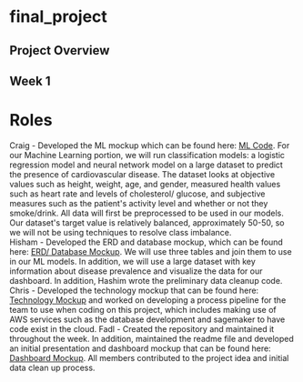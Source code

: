 # final_project

## Project Overview

## Week 1
# Roles

Craig - Developed the ML mockup which can be found here: [ML Code](). For our Machine Learning portion, we will run classification models: a logistic regression model and neural network model on a large dataset to predict the presence of cardiovascular disease. The dataset looks at objective values such as height, weight, age, and gender, measured health values such as heart rate and levels of cholesterol/ glucose, and subjective measures such as the patient's activity level and whether or not they smoke/drink. All data will first be preprocessed to be used in our models. Our dataset's target value is relatively balanced, approximately 50-50, so we will not be using techniques to resolve class imbalance.  
Hisham - Developed the ERD and database mockup, which can be found here: [ERD/ Database Mockup](). We will use three tables and join them to use in our ML models. In addition, we will use a large dataset with key information about disease prevalence and visualize the data for our dashboard. In addition, Hashim wrote the preliminary data cleanup code. 
Chris - Developed the technology mockup that can be found here: [Technology Mockup]() and worked on developing a process pipeline for the team to use when coding on this project, which includes making use of AWS services such as the database development and sagemaker to have code exist in the cloud.
Fadl - Created the repository and maintained it throughout the week. In addition, maintained the readme file and developed an initial presentation and dashboard mockup that can be found here: [Dashboard Mockup]().
All members contributed to the project idea and initial data clean up process. 
